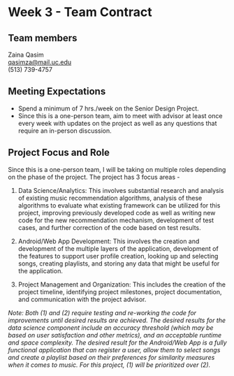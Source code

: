 # Week 3 - Team Contract

## Team members
Zaina Qasim  
qasimza@mail.uc.edu  
(513) 739-4757  

## Meeting Expectations
- Spend a minimum of 7 hrs./week on the Senior Design Project.
- Since this is a one-person team, aim to meet with advisor at least once every week with updates on the project as well as any questions that require an in-person discussion. 

## Project Focus and Role

Since this is a one-person team, I will be taking on multiple roles depending on the phase of the project. The project has 3 focus areas - 

1.	Data Science/Analytics: This involves substantial research and analysis of existing music recommendation algorithms, analysis of these algorithms to evaluate what existing framework can be utilized for this project, improving previously developed code as well as writing new code for the new recommendation mechanism, development of test cases, and further correction of the code based on test results. 

2.	Android/Web App Development:  This involves the creation and development of the multiple layers of the application, development of the features to support user profile creation, looking up and selecting songs, creating playlists, and storing any data that might be useful for the application.

3.	Project Management and Organization: This includes the creation of the project timeline, identifying project milestones, project documentation, and communication with the project advisor. 

_Note: Both (1) and (2) require testing and re-working the code for improvements until desired results are achieved. The desired results for the data science component include an accuracy threshold (which may be based on user satisfaction and other metrics), and an acceptable runtime and space complexity. The desired result for the Android/Web App is a fully functional application that can register a user, allow them to select songs and create a playlist based on their preferences for similarity measures when it comes to music. For this project, (1) will be prioritized over (2)._

